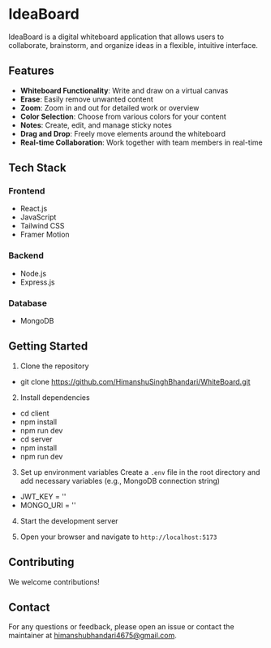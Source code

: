 # IdeaBoard

IdeaBoard is a digital whiteboard application that allows users to collaborate, brainstorm, and organize ideas in a flexible, intuitive interface.

## Features

- **Whiteboard Functionality**: Write and draw on a virtual canvas
- **Erase**: Easily remove unwanted content
- **Zoom**: Zoom in and out for detailed work or overview
- **Color Selection**: Choose from various colors for your content
- **Notes**: Create, edit, and manage sticky notes
- **Drag and Drop**: Freely move elements around the whiteboard
- **Real-time Collaboration**: Work together with team members in real-time

## Tech Stack

### Frontend
- React.js
- JavaScript
- Tailwind CSS
- Framer Motion

### Backend
- Node.js
- Express.js

### Database
- MongoDB

## Getting Started

1. Clone the repository
- git clone https://github.com/HimanshuSinghBhandari/WhiteBoard.git
2. Install dependencies
- cd client 
- npm install 
- npm run dev
- cd server 
- npm install
- npm run dev

3. Set up environment variables
Create a `.env` file in the root directory and add necessary variables (e.g., MongoDB connection string)
- JWT_KEY = ''
- MONGO_URI = ''

4. Start the development server

5. Open your browser and navigate to `http://localhost:5173`

## Contributing

We welcome contributions!


## Contact

For any questions or feedback, please open an issue or contact the maintainer at [himanshubhandari4675@gmail.com](mailto:your-himanshubhandari4675@gmail.com).